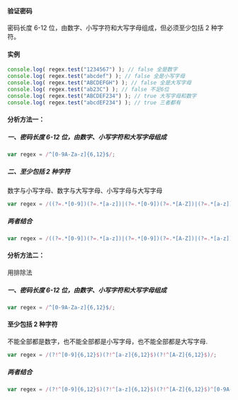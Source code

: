 #### 验证密码
密码长度 6-12 位，由数字、小写字符和大写字母组成，但必须至少包括 2 种字符。

#### 实例
```javascript
console.log( regex.test("1234567") ); // false 全是数字
console.log( regex.test("abcdef") ); // false 全是小写字母
console.log( regex.test("ABCDEFGH") ); // false 全是大写字母 
console.log( regex.test("ab23C") ); // false 不足6位 
console.log( regex.test("ABCDEF234") ); // true 大写字母和数字 
console.log( regex.test("abcdEF234") ); // true 三者都有
```
#### 分析方法一：

##### 一、密码长度 6-12 位，由数字、小写字符和大写字母组成

```javascript
var regex = /^[0-9A-Za-z]{6,12}$/;
``` 
##### 二、至少包括 2 种字符
数字与小写字母、数字与大写字母、小写字母与大写字母
```javascript
var regex = /((?=.*[0-9])(?=.*[a-z])|(?=.*[0-9])(?=.*[A-Z])|(?=.*[a-z])(?=.*[A-Z]))/;
``` 
##### 两者结合
```javascript
var regex = /((?=.*[0-9])(?=.*[a-z])|(?=.*[0-9])(?=.*[A-Z])|(?=.*[a-z])(?=.*[A-Z]))^[0-9A-Za-z]{6,12}$/;
``` 

#### 分析方法二：

用排除法

##### 一、密码长度 6-12 位，由数字、小写字符和大写字母组成

```javascript
var regex = /^[0-9A-Za-z]{6,12}$/;
``` 

#### 至少包括 2 种字符
不能全部都是数字，也不能全部都是小写字母，也不能全部都是大写字母.

```javascript
var regex = /(?!^[0-9]{6,12}$)(?!^[a-z]{6,12}$)(?!^[A-Z]{6,12}$)/;
```

##### 两者结合
```javascript
var regex = /(?!^[0-9]{6,12}$)(?!^[a-z]{6,12}$)(?!^[A-Z]{6,12}$)^[0-9A-Za-z]{6,12}$/;
``` 